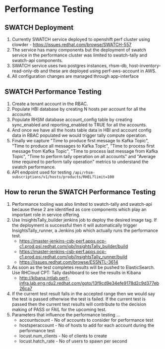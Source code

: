 # Performance Testing

## SWATCH Deployment

1. Currently SWATCH service deployed to openshift perf cluster using clowder - https://issues.redhat.com/browse/SWATCH-557
2. The service has many components but the deployment of swatch service in the performance cluster was limited to swatch-tally and swatch-api components.
3. SWATCH service uses two postgres instances, rhsm-db, host-inventory-read-only-db and these are deployed using perf-aws-account in AWS.
4. All configuration changes are managed through app-interface

## SWATCH Performance Testing

1. Create a tenant account in the RBAC.
2. Populate HBI database by creating N hosts per account for all the accounts.
3. Populate RHSM database account_config table by creating sync_enabled and reporting_enabled to TRUE for all the accounts.
4. And once we have all the hosts table data in HBI and account config data in RBAC populated we would trigger tally compute operation.
5. Finally we capture "Time to produce first message to Kafka Topic", "Time to produce all messages to Kafka Topic", "Time to process first message from Kafka Topic", "Time to process last message from Kafka Topic", "Time to perform tally operation on all accounts" and "Average time required to perform tally operation" metrics to understand the swatch performance.
6. API endpoint used for testing `/api/rhsm-subscriptions/v1/hosts/products/RHEL?limit=100`

## How to rerun the SWATCH Performance Testing
1. Performance tooling was also limited to swatch-tally and swatch-api because these 2 are identified as core components which play an important role in service offering.
2. Use InsightsTally_builder jenkins job to deploy the desired image tag. If the deployment is successful then it will automatically trigger InsightsTally_runner, a Jenkins job which actually runs the performance test. 
   - https://master-jenkins-csb-perf.apps.ocp-c1.prod.psi.redhat.com/job/InsightsTally_builder/build
   - https://master-jenkins-csb-perf.apps.ocp-c1.prod.psi.redhat.com/job/InsightsTally_runner/build
   - https://issues.redhat.com/browse/ESSNTL-3614
3. As soon as the test completes results will be pushed to ElasticSearch. Use RHCloud CPT: Tally dashboard to see the results in Kibana
   - http://kibana.intlab.perf-infra.lab.eng.rdu2.redhat.com/goto/13f9cd9e34efe9178d2c9d377eb26ca7
4. If the current test result falls in the accepted range then we would say the test is passed otherwise the test is failed. If the current test is passed then the current test results will contribute to the decision making of PASS or FAIL for the upcoming test. 
5. Parameters that influence the performance testing ... 
   - accountscount            - No of accounts to consider for performance test
   - hostsperaccount         - No of hosts to add for each account during the performance test
   - locust.num_clients      - No of clients to create
   - locust.hatch_rate        - No of users to spawn per second
